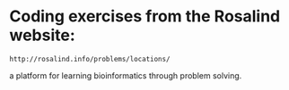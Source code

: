 # Coding exercises from the Rosalind website:

```
http://rosalind.info/problems/locations/
```

a platform for learning bioinformatics through problem solving.
